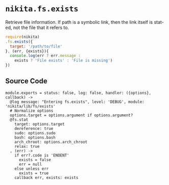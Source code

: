 
# `nikita.fs.exists`

Retrieve file information. If path is a symbolic link, then the link itself is
stat-ed, not the file that it refers to.

```js
require(nikita)
.fs.exists({
  target: '/path/to/file'
}, (err, {exists}){
  console.log(err ? err.message :
    exists ? 'File exists' : 'File is missing')
})
```

## Source Code

    module.exports = status: false, log: false, handler: ({options}, callback) ->
      @log message: "Entering fs.exists", level: 'DEBUG', module: 'nikita/lib/fs/exists'
      # Normalize options
      options.target = options.argument if options.argument?
      @fs.stat
        target: options.target
        dereference: true
        sudo: options.sudo
        bash: options.bash
        arch_chroot: options.arch_chroot
        relax: true
      , (err) ->
        if err?.code is 'ENOENT'
          exists = false
          err = null
        else unless err
          exists = true
        callback err, exists: exists
